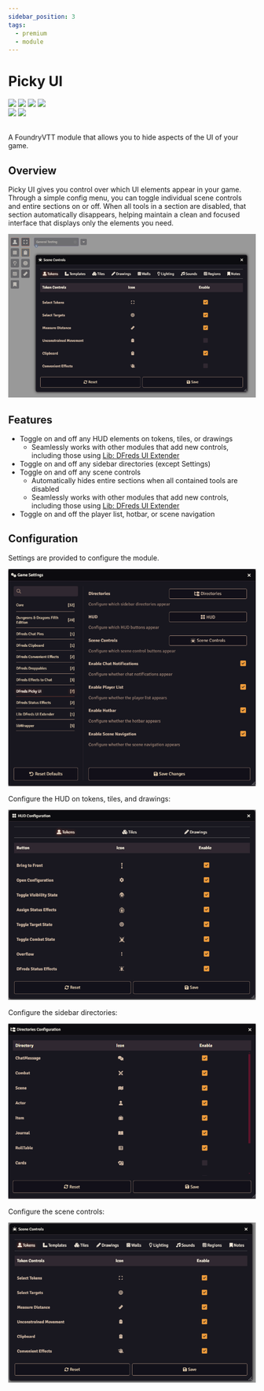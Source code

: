 ```yaml
---
sidebar_position: 3
tags:
  - premium
  - module
---
```


# Picky UI

<img src="https://img.shields.io/badge/Premium-aa0000?style=for-the-badge"/>
<a target="_blank" href="https://www.patreon.com/dfreds"><img src="https://img.shields.io/badge/Supporter-3498db?style=for-the-badge"/></a>
<img src="https://img.shields.io/badge/Any%20System-00aaaa?style=for-the-badge"/>
<a target="_blank" href="https://foundryvtt.com/packages/dfreds-picky-ui"><img src="https://img.shields.io/badge/Download-2e2e2e?style=for-the-badge"/></a>
<br />
<img src="https://img.shields.io/badge/Version-v1.1.0-007ec6?style=for-the-badge&labelColor=555555" />
<img src="https://img.shields.io/badge/13-fe6a1f?style=for-the-badge&logo=foundryvirtualtabletop&label=Foundry%20Version" />
<br/>
<br/>

A FoundryVTT module that allows you to hide aspects of the UI of your game.

## Overview

Picky UI gives you control over which UI elements appear in your game. Through a
simple config menu, you can toggle individual scene controls and entire sections
on or off. When all tools in a section are disabled, that section automatically
disappears, helping maintain a clean and focused interface that displays only
the elements you need.

![Picky UI](./img/picky-ui.png)

## Features

- Toggle on and off any HUD elements on tokens, tiles, or drawings
  - Seamlessly works with other modules that add new controls, including those using [Lib: DFreds UI Extender](https://foundryvtt.com/packages/lib-dfreds-ui-extender)
- Toggle on and off any sidebar directories (except Settings)
- Toggle on and off any scene controls 
  - Automatically hides entire sections when all contained tools are disabled
  - Seamlessly works with other modules that add new controls, including those using [Lib: DFreds UI Extender](https://foundryvtt.com/packages/lib-dfreds-ui-extender)
- Toggle on and off the player list, hotbar, or scene navigation

## Configuration

Settings are provided to configure the module.

![Settings](./img/settings.png)

Configure the HUD on tokens, tiles, and drawings:

![Directories Config](./img/hud-config.png)

Configure the sidebar directories:

![Directories Config](./img/directories-config.png)

Configure the scene controls:

![Scene Controls Config](./img/scene-controls-config.png)